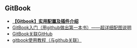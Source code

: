 ## GitBook
- [**【Gitbook】实用配置及插件介绍**](https://www.cnblogs.com/zhangjk1993/p/5066771.html)
- [GitBook入门（用github做出第一本书）——超详细配图说明](http://www.jianshu.com/p/fa38ef97431d)
- [GitBook关联GitHub](https://segmentfault.com/a/1190000011440899)
- [gitbook使用教程（与github关联）](http://blog.csdn.net/snail_ren/article/details/53318564)

